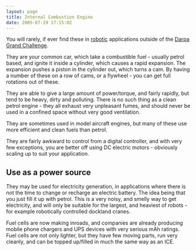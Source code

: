 ```yaml
---
layout: page
title: Internal Combustion Engine
date: 2005-07-29 17:15:02
---
```

You will rarely, if ever find these in [robotic](/wiki/robotic.html "Robotic") applications outside of the [Darpa Grand Challenge](/wiki/darpa_grand_challenge.html "DARPA Grand Challenge").

They are your common car, which take a combustible fuel - usually petrol based, and ignite it inside a cylinder, which causes a rapid expansion. The expansion pushes a piston in the cylinder out, which turns a cam. By having a number of these on a row of cams, or a flywheel - you can get full rotations out of these.

They are able to give a large amount of power/torque, and fairly rapidly, but tend to be heavy, dirty and polluting. There is no such thing as a clean petrol engine - they all exhaust very unpleasant fumes, and should never be used in a confined space without very good ventilation.

They are sometimes used in model aircraft engines, but many of these use more efficient and clean fuels than petrol.

They are fairly awkward to control from a digital controller, and with very few exceptions, you are better off using DC electric motors - obviously scaling up to suit your application.

## Use as a power source

They may be used for electricity generation, in applications where there is not the time to change or recharge an electric battery. The idea being that you just fill it up with petrol. This is a very noisy, and smelly way to get electricity, and will only be suitable for the largest, and heaviest of robots - for example robotically controlled dockland cranes.

Fuel cells are now making inroads, and companies are already producing mobile phone chargers and UPS devices with very serious mAh ratings. Fuel cells are not only lighter, but they have few moving parts, run very cleanly, and can be topped up/filled in much the same way as an ICE.

